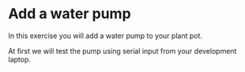 # Add a water pump

In this exercise you will add a water pump to your plant pot.

At first we will test the pump using serial input from your development laptop.
